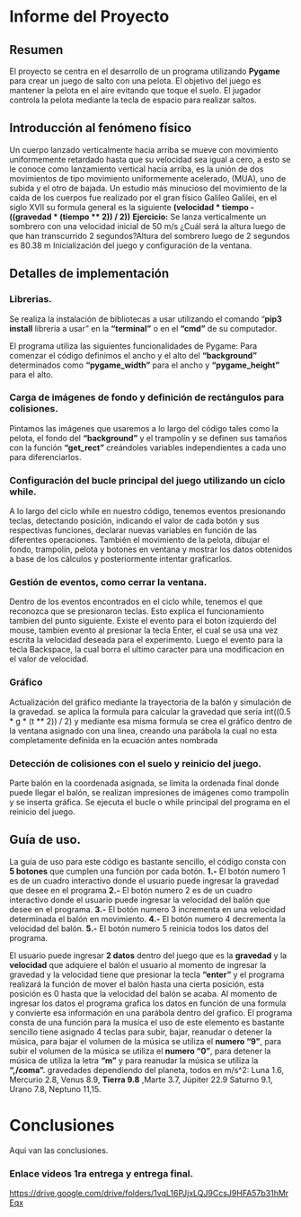 # Informe del Proyecto
## Resumen
El proyecto se centra en el desarrollo de un programa utilizando **Pygame** para crear un juego de salto con una pelota. El objetivo del juego es mantener la pelota en el aire evitando que toque el suelo. El jugador controla la pelota mediante la tecla de espacio para realizar saltos.

## Introducción al fenómeno físico
Un cuerpo lanzado verticalmente hacia arriba se mueve con movimiento uniformemente retardado hasta que su velocidad sea igual a cero, a esto se le conoce como lanzamiento vertical hacia arriba, es la unión de dos movimientos de tipo movimiento uniformemente acelerado, (MUA), uno de subida y el otro de bajada. Un estudio más minucioso del movimiento de la caída de los cuerpos fue realizado por el gran físico Galileo Galilei, en el siglo XVII
su formula general es la siguiente **(velocidad * tiempo - ((gravedad * (tiempo ** 2)) / 2))**
**Ejercicio:** Se lanza verticalmente un sombrero con una velocidad inicial de 50 m/s ¿Cuál será la altura luego de que han transcurrido 2 segundos?Altura del sombrero luego de 2 segundos es 80.38 m
Inicialización del juego y configuración de la ventana.


## Detalles de implementación

### Librerias.
Se realiza la instalación de bibliotecas a usar utilizando el comando “**pip3 install** librería a usar” en la **“terminal”** o en el **“cmd”** de su computador.

El programa utiliza las siguientes funcionalidades de Pygame:
Para comenzar el código definimos el ancho y el alto del **“background”** determinados como **“pygame_width”** para el ancho y **“pygame_height”** para el alto.

### Carga de imágenes de fondo y definición de rectángulos para colisiones.
Pintamos las imágenes que usaremos a lo largo del código tales como la pelota, el fondo del **“background”** y el trampolín y se definen sus tamaños con la función **“get_rect”** creándoles variables independientes a cada uno para diferenciarlos.

### Configuración del bucle principal del juego utilizando un ciclo while.
A lo largo del ciclo while en nuestro código, tenemos eventos presionando teclas, detectando posición, indicando el valor de cada botón y sus respectivas funciones, declarar nuevas variables en función de las diferentes operaciones. También el movimiento de la pelota, dibujar el fondo, trampolín, pelota y botones en ventana y mostrar los datos obtenidos a base de los cálculos y posteriormente intentar graficarlos. 

### Gestión de eventos, como cerrar la ventana.
Dentro de los eventos encontrados en el ciclo while, tenemos el que reconozca que se presionaron teclas. Esto explica el funcionamiento tambien del punto siguiente. Existe el evento para el boton izquierdo del mouse, tambien evento al presionar la tecla Enter, el cual se usa una vez escrita la velocidad deseada para el experimento. Luego el evento para la tecla Backspace, la cual borra el ultimo caracter para una modificacion en el valor de velocidad.

### Gráfico
Actualización del gráfico mediante la trayectoria de la balón y simulación de la gravedad. se aplica la formula para calcular la gravedad que seria int((0.5 * g * (t ** 2)) / 2) y mediante esa misma formula se crea el gráfico dentro de la ventana asignado con una linea, creando una parábola la cual no esta completamente definida en la ecuación antes nombrada

### Detección de colisiones con el suelo y reinicio del juego.

Parte balón en la coordenada asignada, se limita la ordenada final donde puede llegar el balón, se realizan impresiones de imágenes como trampolín y se inserta gráfica. Se ejecuta el bucle o while principal del programa en el reinicio del juego.


## Guía de uso.
La guía de uso para este código es bastante sencillo, el código consta con **5 botones** que cumplen una función por cada botón.
**1.-** El botón numero 1 es de un cuadro interactivo donde el usuario puede ingresar la gravedad que desee en el programa
**2.-** El botón numero 2 es de un cuadro interactivo donde el usuario puede ingresar la velocidad del balón que desee en el programa.
**3.-** El botón numero 3 incrementa en una velocidad determinada el balón en movimiento.
**4.-** El botón numero 4 decrementa la velocidad del balón.
**5.-** El botón numero 5 reinicia todos los datos del programa.

El usuario puede ingresar **2 datos** dentro del juego que es la **gravedad** y la **velocidad** que adquiere el balón
el usuario al momento de ingresar la gravedad y la velocidad tiene que presionar la tecla **“enter”** y el programa realizará la función de mover el balón hasta una cierta posición, esta posición es 0 hasta que la velocidad del balón se acaba.
Al momento de ingresar los datos el programa grafica los datos en función de una formula y convierte esa información en una parábola dentro del grafico.
El programa consta de una función para la musica el uso de este elemento es bastante sencillo
tiene asignado 4 teclas para subir, bajar, reanudar o detener la música, para bajar el volumen de la música se utiliza el **numero “9”**, para subir el volumen de la música se utiliza el **numero “0”**, para detener la música de utiliza la letra **“m”** y para reanudar la música se utiliza la **“,/coma”.**
gravedades dependiendo del planeta, todos en m/s^2: Luna 1.6, Mercurio 2.8, Venus 8.9, **Tierra 9.8** ,Marte 3.7, Júpiter 22.9 Saturno 9.1, Urano 7.8, Neptuno 11,15.

# Conclusiones
Aqui van las conclusiones.




### Enlace videos 1ra entrega y entrega final.
https://drive.google.com/drive/folders/1vqL16PJjxLQJ9CcsJ9HFA57b31hMrEqx

